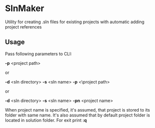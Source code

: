 # SlnMaker

Utility for creating .sln files for existing projects with automatic adding project references

## Usage

Pass following parameters to CLI:

**-p** \<project path\>

or

**-d** \<sln directory\> **-s** \<sln name\> **-p** \<\project path\>

or

**-d** \<sln directory\> **-s** \<sln name\> **-pn** \<project name\>

When project name is specified, it's assumed, that project is stored to its folder with same name.
It's also assumed that by default project folder is located in solution folder.
For exit print **:q**
